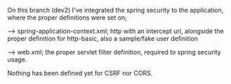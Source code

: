 On this branch (dev2) I've integrated the spring security to the application, where the proper definitions were set on;

--> spring-application-context.xml; http with an intercept url, alongside the proper definition for http-basic, also a sample/fake user definition

--> web.xml; the proper servlet filter definition, required to spring security usage.

Nothing has been defined yet for CSRF nor CORS.
